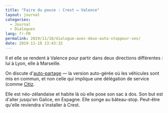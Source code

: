 ```yaml
---
title: "Faire du pouce : Crest ↦ Valence"
layout: journal
categories:
  - Journal
  - Dialogues
lang: fr-FR
permalink: 2019/11/18/dialogue-avec-deux-auto-stoppeur·ses/
date: 2019-11-18 13:43:32
---
```


Il et elle se rendent à Valence pour partir dans deux directions différentes : lui à Lyon, elle à Marseille.

On discute d'[auto-partage](https://github.com/thom4parisot/auto-partage) — la version auto-gérée où les véhicules sont mis en commun, et non celle qui implique une délégation de service (comme [Citiz](https://citiz.coop/).

Elle est néo-zélandaise et habite là où elle pose son sac à dos.  Son but est d'aller jusqu'en Galice, en Espagne. Elle songe au bâteau-stop. Peut-être qu'elle reviendra s'installer à Crest.
